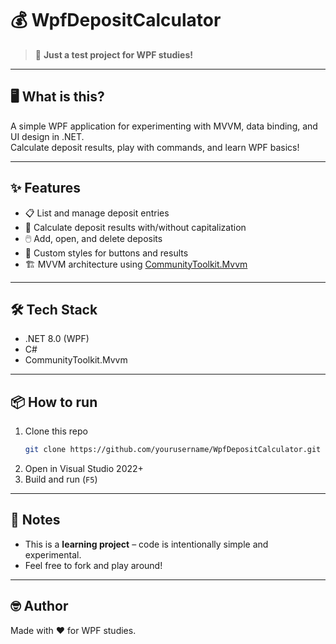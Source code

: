 # 💰 WpfDepositCalculator

> 🚀 **Just a test project for WPF studies!**

---

## 🖥️ What is this?

A simple WPF application for experimenting with MVVM, data binding, and UI design in .NET.  
Calculate deposit results, play with commands, and learn WPF basics!

---

## ✨ Features

- 📋 List and manage deposit entries
- 🧮 Calculate deposit results with/without capitalization
- 🖱️ Add, open, and delete deposits
- 🎨 Custom styles for buttons and results
- 🏗️ MVVM architecture using [CommunityToolkit.Mvvm](https://github.com/CommunityToolkit/dotnet)

---

## 🛠️ Tech Stack

- .NET 8.0 (WPF)
- C#
- CommunityToolkit.Mvvm

---

## 📦 How to run

1. Clone this repo  
   ```sh
   git clone https://github.com/yourusername/WpfDepositCalculator.git
   ```
2. Open in Visual Studio 2022+
3. Build and run (`F5`)

---

## 📝 Notes

- This is a **learning project** – code is intentionally simple and experimental.
- Feel free to fork and play around!

---

## 🤓 Author

Made with ❤️ for WPF studies.
